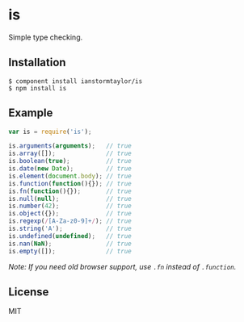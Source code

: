 # is
  
  Simple type checking.

## Installation

    $ component install ianstormtaylor/is
    $ npm install is

## Example

```js
var is = require('is');

is.arguments(arguments);   // true
is.array([]);              // true
is.boolean(true);          // true
is.date(new Date);         // true
is.element(document.body); // true
is.function(function(){}); // true
is.fn(function(){});       // true
is.null(null);             // true
is.number(42);             // true
is.object({});             // true
is.regexp(/[A-Za-z0-9]+/); // true
is.string('A');            // true
is.undefined(undefined);   // true
is.nan(NaN);               // true
is.empty([]);              // true
```

_Note: If you need old browser support, use `.fn` instead of `.function`._

## License

  MIT
